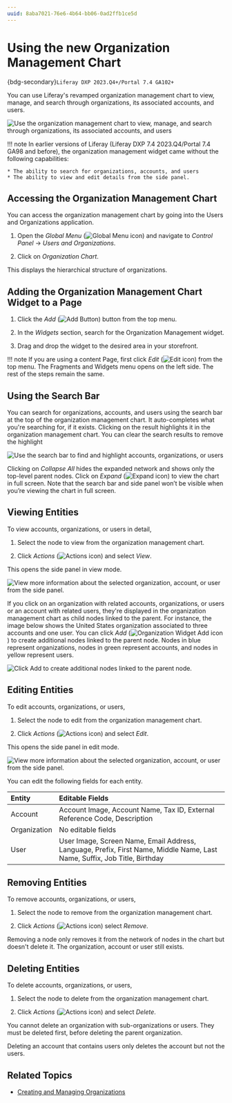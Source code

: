 ```yaml
---
uuid: 8aba7021-76e6-4b64-bb06-0ad2ffb1ce5d
---
```

# Using the new Organization Management Chart

{bdg-secondary}`Liferay DXP 2023.Q4+/Portal 7.4 GA102+`

You can use Liferay's revamped organization management chart to view, manage, and search through organizations, its associated accounts, and users.

![Use the organization management chart to view, manage, and search through organizations, its associated accounts, and users](./using-the-new-organization-management-chart-widget/images/01.png)

!!! note
    In earlier versions of Liferay (Liferay DXP 7.4 2023.Q4/Portal 7.4 GA98 and before), the organization management widget came without the following capabilities:

    * The ability to search for organizations, accounts, and users
    * The ability to view and edit details from the side panel.

## Accessing the Organization Management Chart

You can access the organization management chart by going into the Users and Organizations application.

1. Open the *Global Menu* (![Global Menu icon](../../images/icon-applications-menu.png)) and navigate to *Control Panel* &rarr; *Users and Organizations*.

1. Click on *Organization Chart*.

This displays the hierarchical structure of organizations.

## Adding the Organization Management Chart Widget to a Page

1. Click the *Add* (![Add Button](../images/icon-add.png)) button from the top menu.

1. In the *Widgets* section, search for the Organization Management widget.

1. Drag and drop the widget to the desired area in your storefront.

!!! note
    If you are using a content Page, first click *Edit* (![Edit icon](../../images/icon-edit-pencil.png)) from the top menu. The Fragments and Widgets menu opens on the left side. The rest of the steps remain the same.

## Using the Search Bar

You can search for organizations, accounts, and users using the search bar at the top of the organization management chart. It auto-completes what you're searching for, if it exists. Clicking on the result highlights it in the organization management chart. You can clear the search results to remove the highlight

![Use the search bar to find and highlight accounts, organizations, or users](./using-the-new-organization-management-chart-widget/images/02.png)

Clicking on *Collapse All* hides the expanded network and shows only the top-level parent nodes. Click on *Expand* (![Expand icon](../../images/icon-expand.png)) to view the chart in full screen. Note that the search bar and side panel won’t be visible when you’re viewing the chart in full screen.

## Viewing Entities

To view accounts, organizations, or users in detail,

1. Select the node to view from the organization management chart.

1. Click *Actions* (![Actions icon](../../images/icon-actions.png)) and select *View*.

This opens the side panel in view mode. 

![View more information about the selected organization, account, or user from the side panel.](./using-the-new-organization-management-chart-widget/images/03.png)

If you click on an organization with related accounts, organizations, or users or an account with related users, they're displayed in the organization management chart as child nodes linked to the parent. For instance, the image below shows the United States organization associated to three accounts and one user. You can click *Add* (![Organization Widget Add icon](../images/icon-organization-widget-add.png)) to create additional nodes linked to the parent node. Nodes in blue represent organizations, nodes in green represent accounts, and nodes in yellow represent users. 

![Click Add to create additional nodes linked to the parent node.](./using-the-new-organization-management-chart-widget/images/04.png)

## Editing Entities

To edit accounts, organizations, or users,

1. Select the node to edit from the organization management chart.

1. Click *Actions* (![Actions icon](../images/icon-actions.png)) and select *Edit*.

This opens the side panel in edit mode. 

![View more information about the selected organization, account, or user from the side panel.](./using-the-new-organization-management-chart-widget/images/05.png)

You can edit the following fields for each entity. 

| Entity       | Editable Fields                                                                                                           |
| :----------- | :------------------------------------------------------------------------------------------------------------------------ |
| Account      | Account Image, Account Name, Tax ID, External Reference Code, Description                                                 |
| Organization | No editable fields                                                                                                        |
| User         | User Image, Screen Name, Email Address, Language, Prefix, First Name, Middle Name, Last Name, Suffix, Job Title, Birthday |

## Removing Entities

To remove accounts, organizations, or users,

1. Select the node to remove from the organization management chart.

1. Click *Actions* (![Actions icon](../images/icon-actions.png)) select *Remove*.

Removing a node only removes it from the network of nodes in the chart but doesn't delete it. The organization, account or user still exists. 

## Deleting Entities

To delete accounts, organizations, or users,

1. Select the node to delete from the organization management chart.

1. Click *Actions* (![Actions icon](../images/icon-actions.png)) and select *Delete*.

You cannot delete an organization with sub-organizations or users. They must be deleted first, before deleting the parent organization. 

Deleting an account that contains users only deletes the account but not the users.

## Related Topics

* [Creating and Managing Organizations](https://learn.liferay.com/w/dxp/users-and-permissions/organizations/creating-and-managing-organizations)